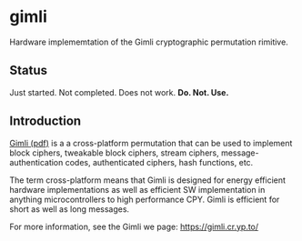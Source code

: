 # gimli

Hardware implememtation of the Gimli cryptographic permutation rimitive.


## Status

Just started. Not completed. Does not work.
**Do. Not. Use.**


## Introduction

[Gimli (pdf)](https://gimli.cr.yp.to/gimli-20170627.pdf) is a a
cross-platform permutation that can be used to implement block ciphers,
tweakable block ciphers, stream ciphers, message-authentication codes,
authenticated ciphers, hash functions, etc.

The term cross-platform means that Gimli is designed for energy efficient
hardware implementations as well as efficient SW
implementation in anything microcontrollers to high performance CPY.
Gimli is efficient for short as well as long messages.

For more information, see the Gimli we page:
https://gimli.cr.yp.to/
